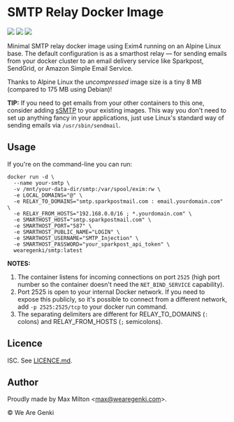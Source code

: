 # SMTP Relay Docker Image

[![](https://images.microbadger.com/badges/image/wearegenki/smtp.svg)](https://microbadger.com/images/wearegenki/smtp "Get your own image badge on microbadger.com") [![](https://images.microbadger.com/badges/version/wearegenki/smtp.svg)](http://microbadger.com/images/wearegenki/smtp "Get your own version badge on microbadger.com") [![](https://images.microbadger.com/badges/commit/wearegenki/smtp.svg)](http://microbadger.com/images/wearegenki/smtp "Get your own commit badge on microbadger.com")

Minimal SMTP relay docker image using Exim4 running on an Alpine Linux base. The default configuration is as a smarthost relay — for sending emails from your docker cluster to an email delivery service like Sparkpost, SendGrid, or Amazon Simple Email Service.

Thanks to Alpine Linux the _uncompressed_ image size is a tiny 8 MB (compared to 175 MB using Debian)!

**TIP:** If you need to get emails from your other containers to this one, consider adding [sSMTP](https://wiki.debian.org/sSMTP) to your existing images. This way you don't need to set up anything fancy in your applications, just use Linux's standard way of sending emails via `/usr/sbin/sendmail`.

## Usage

If you're on the command-line you can run:

```
docker run -d \
  --name your-smtp \
  -v /mnt/your-data-dir/smtp:/var/spool/exim:rw \
  -e LOCAL_DOMAINS="@" \
  -e RELAY_TO_DOMAINS="smtp.sparkpostmail.com : email.yourdomain.com" \
  -e RELAY_FROM_HOSTS="192.168.0.0/16 ; *.yourdomain.com" \
  -e SMARTHOST_HOST="smtp.sparkpostmail.com" \
  -e SMARTHOST_PORT="587" \
  -e SMARTHOST_PUBLIC_NAME="LOGIN" \
  -e SMARTHOST_USERNAME="SMTP_Injection" \
  -e SMARTHOST_PASSWORD="your_sparkpost_api_token" \
  wearegenki/smtp:latest
```

**NOTES:**

1. The container listens for incoming connections on port `2525` (high port number so the container doesn't need the `NET_BIND_SERVICE` capability).
2. Port 2525 is open to your internal Docker network. If you need to expose this publicly, so it's possible to connect from a different network, add `-p 2525:2525/tcp` to your docker run command.
3. The separating delimiters are different for RELAY_TO_DOMAINS (`:` colons) and RELAY_FROM_HOSTS (`;` semicolons).

## Licence

ISC. See [LICENCE.md](https://github.com/WeAreGenki/docker-smtp/blob/master/LICENCE.md).

## Author

Proudly made by Max Milton &lt;<max@wearegenki.com>&gt;.

&copy; We Are Genki
